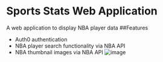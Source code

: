 # Sports Stats Web Application
A web application to display NBA player data
##Features
- Auth0 authentication
- NBA player search functionality via NBA API
- NBA thumbnail images via NBA API
![image](https://github.com/sam-muldrow/sports-by-ai/assets/24755590/e512f04c-ecae-41b1-a4f9-7cb02d6fdddb)
